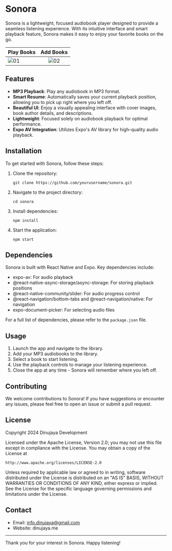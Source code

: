 # Sonora

Sonora is a lightweight, focused audiobook player designed to provide a seamless listening experience. With its intuitive interface and smart playback feature, Sonora makes it easy to enjoy your favorite books on the go.

| Play Books   |      Add Books      |
|----------|:-------------:|
| ![01](https://github.com/user-attachments/assets/a72cf820-87f1-48d2-a88a-689517ff08cd) |  ![02](https://github.com/user-attachments/assets/2008ce93-2d65-4595-8251-8b9c08f593de) |

## Features

- **MP3 Playback**: Play any audiobook in MP3 format.
- **Smart Resume**: Automatically saves your current playback position, allowing you to pick up right where you left off.
- **Beautiful UI**: Enjoy a visually appealing interface with cover images, book author details, and descriptions.
- **Lightweight**: Focused solely on audiobook playback for optimal performance.
- **Expo AV Integration**: Utilizes Expo's AV library for high-quality audio playback.

## Installation

To get started with Sonora, follow these steps:

1. Clone the repository:
   ```
   git clone https://github.com/yourusername/sonora.git
   ```

2. Navigate to the project directory:
   ```
   cd sonora
   ```

3. Install dependencies:
   ```
   npm install
   ```

4. Start the application:
   ```
   npm start
   ```

## Dependencies

Sonora is built with React Native and Expo. Key dependencies include:

- expo-av: For audio playback
- @react-native-async-storage/async-storage: For storing playback positions
- @react-native-community/slider: For audio progress control
- @react-navigation/bottom-tabs and @react-navigation/native: For navigation
- expo-document-picker: For selecting audio files

For a full list of dependencies, please refer to the `package.json` file.

## Usage

1. Launch the app and navigate to the library.
2. Add your MP3 audiobooks to the library.
3. Select a book to start listening.
4. Use the playback controls to manage your listening experience.
5. Close the app at any time - Sonora will remember where you left off.

## Contributing

We welcome contributions to Sonora! If you have suggestions or encounter any issues, please feel free to open an issue or submit a pull request.

## License

Copyright 2024 Dinujaya Development

Licensed under the Apache License, Version 2.0;
you may not use this file except in compliance with the License.
You may obtain a copy of the License at

    http://www.apache.org/licenses/LICENSE-2.0

Unless required by applicable law or agreed to in writing, software
distributed under the License is distributed on an "AS IS" BASIS,
WITHOUT WARRANTIES OR CONDITIONS OF ANY KIND, either express or implied.
See the License for the specific language governing permissions and
limitations under the License.

## Contact

+ Email: info.dinujaya@gmail.com
+ Website: dinujaya.me


---

Thank you for your interest in Sonora. Happy listening!
